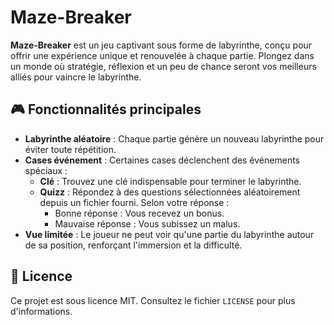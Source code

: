 
# Maze-Breaker

**Maze-Breaker** est un jeu captivant sous forme de labyrinthe, conçu pour offrir une expérience unique et renouvelée à chaque partie. Plongez dans un monde où stratégie, réflexion et un peu de chance seront vos meilleurs alliés pour vaincre le labyrinthe.

## 🎮 Fonctionnalités principales

- **Labyrinthe aléatoire** : Chaque partie génère un nouveau labyrinthe pour éviter toute répétition.
- **Cases événement** : Certaines cases déclenchent des événements spéciaux :
  - **Clé** : Trouvez une clé indispensable pour terminer le labyrinthe.
  - **Quizz** : Répondez à des questions sélectionnées aléatoirement depuis un fichier fourni. Selon votre réponse :
    - Bonne réponse : Vous recevez un bonus.
    - Mauvaise réponse : Vous subissez un malus.
- **Vue limitée** : Le joueur ne peut voir qu'une partie du labyrinthe autour de sa position, renforçant l'immersion et la difficulté.

## 📜 Licence

Ce projet est sous licence MIT. Consultez le fichier `LICENSE` pour plus d'informations.
